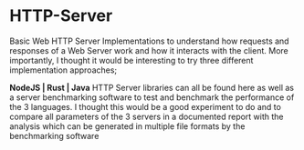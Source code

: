 # HTTP-Server

Basic Web HTTP Server Implementations to understand how requests and responses of
a Web Server work and how it interacts with the client. More importantly, I thought
it would be interesting to try three different implementation approaches;

<b>NodeJS | Rust | Java</b> HTTP Server libraries can all be found here as well as a server
benchmarking software to test and benchmark the performance of the 3 languages. I thought
this would be a good experiment to do and to compare all parameters of the 3 servers in a
documented report with the analysis which can be generated in multiple file formats by the
benchmarking software


